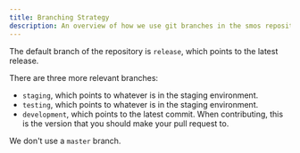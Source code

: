 ```yaml
---
title: Branching Strategy
description: An overview of how we use git branches in the smos repository
---
```


The default branch of the repository is `release`, which points to the latest release.

There are three more relevant branches:

* `staging`, which points to whatever is in the staging environment.
* `testing`, which points to whatever is in the staging environment.
* `development`, which points to the latest commit. When contributing, this is the version that you should make your pull request to.

We don't use a `master` branch.
